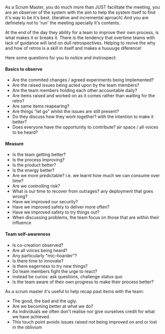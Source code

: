 As a Scrum Master, you do much more than JUST facilitate the meeting, you are an observer of the system with the aim to help the system itself to find it's way to be it's best. (iterative and incremental aproach)
And you are definetely not to 'run' the meeting specially it's contents.

At the end of the day they ability for a team to improve their own process, is what makes it or breaks it. 
There is the tendency that overtime teams with lack of guidance will land on dull retrospectives. Helping to revive the why and how of retros is a skill in itself and makes a huuuuge diference! 

Here some questions for you to notice and instrospect:


#### Basics to observe
* Are the commited changes / agreed experiments being implemented?
* Are the raised issues being acted upon by the team members?
* Are the team members holding each other accountable daily?
* Are items raised and worked on as it comes rather than waiting for the retro?
* Are same items reapearing?
* Are things "let go" whilst the issues are still present?
* Do they discuss how they work together? with the intention to make it better?
* Does everyone have the opportunity to contribute? air space / all voices to be heard?

#### Measure
* Is the team getting better?
* Is the process improving?
* Is the product better?
* Is the energy better?
* Are we more predictable? i.e. we learnt how much we can consume over time?
* Are we controlling risk?
* What is our time to recover from outrages? any deployment that goes wrong?
* Have we improved our security?
* Have we improved safety to deliver more often?
* Have we improved safety to try things out?
* When discussing problems, the team focus on those that are within their influence

#### Team self-awareness
* Is co-creation observed?
* Are all voices being heard?
* Any particularly "mic-hoarder"?
* Is there time to innovate?
* Is there eagerness to try new things?
* Do team members fight the urge to react? 
* instead be curios: ask questions, challenge status quo
* Is the team aware of their own progress to make their process better?

As a scrum master it's useful to help recap past items with the team: 
* The good, the bad and the ugly.
* Are we becoming better at what we do?
* As individuals we often don't realise nor give ourselves credit for what we have achieved.
* This touch point avoids issues raised not being improved on and or lost in the oblivium 
